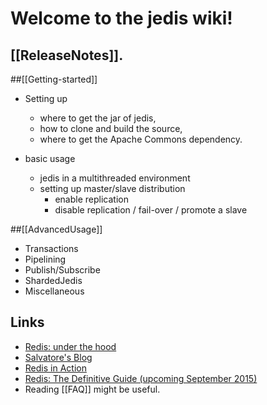 # Welcome to the jedis wiki!

## [[ReleaseNotes]].

##[[Getting-started]]

* Setting up
    - where to get the jar of jedis,
    - how to clone and build the source, 
    - where to get the Apache Commons dependency.

* basic usage 
    - jedis in a multithreaded environment
    - setting up master/slave distribution 
        - enable replication
        - disable replication / fail-over / promote a slave
 

##[[AdvancedUsage]]

* Transactions
* Pipelining
* Publish/Subscribe
* ShardedJedis
* Miscellaneous

## Links

* [Redis: under the hood](http://pauladamsmith.com/articles/redis-under-the-hood.html)
* [Salvatore's Blog](http://antirez.com/)
* [Redis in Action](http://www.manning.com/carlson/)
* [Redis: The Definitive Guide (upcoming September 2015)](http://shop.oreilly.com/product/0636920014294.do)
* Reading [[FAQ]] might be useful.